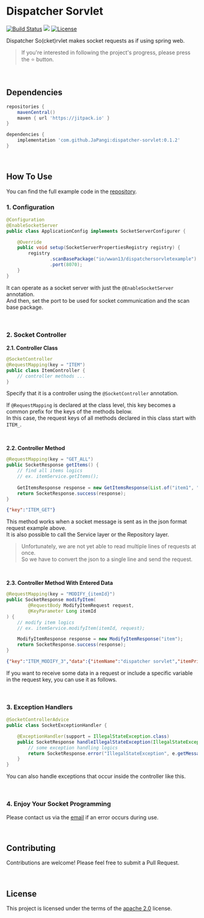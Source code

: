 # Dispatcher Sorvlet

[![Build Status](https://github.com/JaPangi/dispatcher-sorvlet/actions/workflows/ci.yml/badge.svg)](https://github.com/JaPangi/dispatcher-sorvlet/actions/workflows/ci.yml)
[![](https://jitpack.io/v/JaPangi/dispatcher-sorvlet.svg)](https://jitpack.io/#JaPangi/dispatcher-sorvlet)
[![License](https://img.shields.io/:license-apache-brightgreen.svg)](http://www.apache.org/licenses/LICENSE-2.0.html)

Dispatcher So(cket)rvlet  makes socket requests as if using spring web.

> If you're interested in following the project's progress, please press the ⭐ button.

<br/>

## Dependencies
```groovy
repositories {
    mavenCentral()
    maven { url 'https://jitpack.io' }
}
```
```groovy
dependencies {
    implementation 'com.github.JaPangi:dispatcher-sorvlet:0.1.2'
}
```

<br/>

## How To Use
You can find the full example code in the [repository](https://github.com/JaPangi/dispatcher-sorvlet-example).

### 1. Configuration
~~~java
@Configuration
@EnableSocketServer
public class ApplicationConfig implements SocketServerConfigurer {

    @Override
    public void setup(SocketServerPropertiesRegistry registry) {
        registry
                .scanBasePackage("io/wwan13/dispatchersorvletexample")
                .port(8070);
    }
}
~~~
It can operate as a socket server with just the `@EnableSocketServer` annotation.  
And then, set the port to be used for socket communication and the scan base package.

<br/>

### 2. Socket Controller

**2.1. Controller Class**
~~~java
@SocketController
@RequestMapping(key = "ITEM")
public class ItemController {
    // controller methods ...
}
~~~
Specify that it is a controller using the `@SocketController` annotation.  

If `@RequestMapping` is declared at the class level, this key becomes a common prefix for the keys of the methods below.  
In this case, the request keys of all methods declared in this class start with `ITEM_`.

<br/>

**2.2. Controller Method**
~~~java
@RequestMapping(key = "GET_ALL")
public SocketResponse getItems() {
    // find all items logics
    // ex. itemService.getItems();
    
    GetItemsResponse response = new GetItemsResponse(List.of("item1", "item2"));
    return SocketResponse.success(response);
}
~~~
~~~json
{"key":"ITEM_GET"}
~~~
This method works when a socket message is sent as in the json format request example above.  
It is also possible to call the Service layer or the Repository layer.

> Unfortunately, we are not yet able to read multiple lines of requests at once.    
> So we have to convert the json to a single line and send the request.

<br/>

**2.3. Controller Method With Entered Data**
~~~java
@RequestMapping(key = "MODIFY_{itemId}")
public SocketResponse modifyItem(
        @RequestBody ModifyItemRequest request,
        @KeyParameter Long itemId
) {
    // modify item logics
    // ex. itemService.modifyItem(itemId, request);

    ModifyItemResponse response = new ModifyItemResponse("item");
    return SocketResponse.success(response);
}
~~~
~~~json
{"key":"ITEM_MODIFY_3","data":{"itemName":"dispatcher sorvlet","itemPrice":3700}}
~~~
If you want to receive some data in a request or include a specific variable in the request key, you can use it as follows.

<br/>

### 3. Exception Handlers
~~~java
@SocketControllerAdvice
public class SocketExceptionHandler {

    @ExceptionHandler(support = IllegalStateException.class)
    public SocketResponse handleIllegalStateException(IllegalStateException e) {
        // some exception handling logics
        return SocketResponse.error("IllegalStateException", e.getMessage());
    }
}
~~~
You can also handle exceptions that occur inside the controller like this.

<br/>

### 4. Enjoy Your Socket Programming
Please contact us via the [email](wwan13@naver.com) if an error occurs during use.

<br/>

## Contributing

Contributions are welcome! Please feel free to submit a Pull Request.

<br/>

## License
This project is licensed under the terms of the [apache 2.0] license.

[apache 2.0]: LICENSE.txt